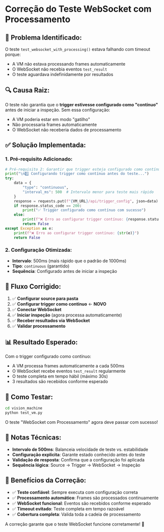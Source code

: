# Correção do Teste WebSocket com Processamento

## 🐛 **Problema Identificado:**

O teste `test_websocket_with_processing()` estava falhando com timeout porque:
- A VM não estava processando frames automaticamente
- O WebSocket não recebia eventos `test_result`
- O teste aguardava indefinidamente por resultados

## 🔍 **Causa Raiz:**

O teste não garantia que o **trigger estivesse configurado como "contínuo"** antes de iniciar a inspeção. Sem essa configuração:
- A VM poderia estar em modo "gatilho" 
- Não processaria frames automaticamente
- O WebSocket não receberia dados de processamento

## ✅ **Solução Implementada:**

### **1. Pré-requisito Adicionado:**
```python
# Pré-requisito 2: Garantir que trigger esteja configurado como contínuo
print("\n1️⃣ Configurando trigger como contínuo antes do teste...")
try:
    data = {
        "type": "continuous",
        "interval_ms": 500  # Intervalo menor para teste mais rápido
    }
    response = requests.put(f"{VM_URL}/api/trigger_config", json=data)
    if response.status_code == 200:
        print("✅ Trigger configurado como contínuo com sucesso")
    else:
        print(f"❌ Erro ao configurar trigger contínuo: {response.status_code}")
        return False
except Exception as e:
    print(f"❌ Erro ao configurar trigger contínuo: {str(e)}")
    return False
```

### **2. Configuração Otimizada:**
- **Intervalo**: 500ms (mais rápido que o padrão de 1000ms)
- **Tipo**: `continuous` (garantido)
- **Sequência**: Configurado antes de iniciar a inspeção

## 🔄 **Fluxo Corrigido:**

1. ✅ **Configurar source para pasta**
2. ✅ **Configurar trigger como contínuo** ← **NOVO**
3. ✅ **Conectar WebSocket**
4. ✅ **Iniciar inspeção** (agora processa automaticamente)
5. ✅ **Receber resultados via WebSocket**
6. ✅ **Validar processamento**

## 📊 **Resultado Esperado:**

Com o trigger configurado como contínuo:
- A VM processa frames automaticamente a cada 500ms
- O WebSocket recebe eventos `test_result` regularmente
- O teste completa em tempo hábil (máximo 30s)
- 3 resultados são recebidos conforme esperado

## 🧪 **Como Testar:**

```bash
cd vision_machine
python test_vm.py
```

O teste "WebSocket com Processamento" agora deve passar com sucesso!

## 📝 **Notas Técnicas:**

- **Intervalo de 500ms**: Balanceia velocidade de teste vs. estabilidade
- **Configuração explícita**: Garante estado conhecido antes do teste
- **Validação de resposta**: Confirma que a configuração foi aplicada
- **Sequência lógica**: Source → Trigger → WebSocket → Inspeção

## 🎯 **Benefícios da Correção:**

- ✅ **Teste confiável**: Sempre executa com configuração correta
- ✅ **Processamento automático**: Frames são processados continuamente
- ✅ **WebSocket funcional**: Eventos são recebidos conforme esperado
- ✅ **Timeout evitado**: Teste completa em tempo razoável
- ✅ **Cobertura completa**: Valida toda a cadeia de processamento

A correção garante que o teste WebSocket funcione corretamente! 🎉
